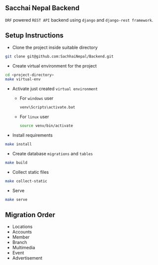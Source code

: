 ## Sacchai Nepal Backend
`DRF` powered `REST API` backend using `django` and `django-rest framework`.

## Setup Instructions
- Clone the project inside suitable directory
```sh
git clone git@github.com:SachhaiNepal/Backend.git
```
- Create virtual environment for the project
```sh
cd <project-directory>
make virtual-env
```
- Activate just created `virtual environment`

    - For `windows` user
        ```sh
        venv\Scripts\activate.bat
        ```
    - For `linux` user
        ```sh
        source venv/bin/activate
        ```
- Install requirements
```sh
make install
```
- Create database `migrations` and `tables`
```sh
make build
```

- Collect static files
```sh
make collect-static
```

- Serve
```sh
make serve
```

## Migration Order
- Locations
- Accounts
- Member
- Branch
- Multimedia
- Event
- Advertisement
